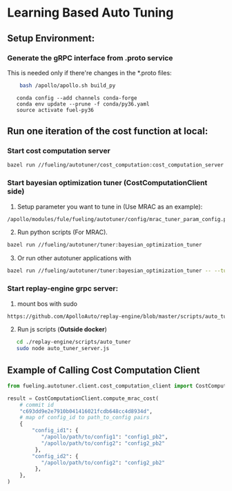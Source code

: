 # Learning Based Auto Tuning

## Setup Environment:
### Generate the gRPC interface from .proto service
This is needed only if there're changes in the \*.proto files:
```bash
    bash /apollo/apollo.sh build_py
```

```text
   conda config --add channels conda-forge
   conda env update --prune -f conda/py36.yaml
   source activate fuel-py36
```



## Run one iteration of the cost function at local:

### Start cost computation server
```bash
bazel run //fueling/autotuner/cost_computation:cost_computation_server
```

### Start bayesian optimization tuner (CostComputationClient side)

1. Setup parameter you want to tune in (Use MRAC as an example):
```bash
/apollo/modules/fule/fueling/autotuner/config/mrac_tuner_param_config.pb.txt
```

2. Run python scripts (For MRAC).
```bash
bazel run //fueling/autotuner/tuner:bayesian_optimization_tuner
```

3. Or run other autotuner applications with
```bash
bazel run //fueling/autotuner/tuner:bayesian_optimization_tuner -- --tuner_param_config_filename=<user defined tuner_param_config>
```

### Start replay-engine grpc server:

1. mount bos with sudo
```bash
https://github.com/ApolloAuto/replay-engine/blob/master/scripts/auto_tuner/start_sim_service.sh#L5      line 5 and 6 here
```

2. Run js scripts (**Outside docker**)
```bash
   cd ./replay-engine/scripts/auto_tuner
   sudo node auto_tuner_server.js
```
## Example of Calling Cost Computation Client
```python
from fueling.autotuner.client.cost_computation_client import CostComputationClient

result = CostComputationClient.compute_mrac_cost(
    # commit id
    "c693dd9e2e7910b041416021fcdb648cc4d8934d",
    # map of config_id to path_to_config pairs
    {
        "config_id1": {
           "/apollo/path/to/config1": "config1_pb2",
           "/apollo/path/to/config2": "config2_pb2"
         },
        "config_id2": {
           "/apollo/path/to/config2": "config2_pb2"
         },
    },
)
```
